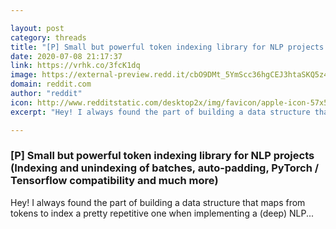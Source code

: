 ```yaml
---

layout: post
category: threads
title: "[P] Small but powerful token indexing library for NLP projects (Indexing and unindexing of batches, auto-padding, PyTorch / Tensorflow compatibility and much more)"
date: 2020-07-08 21:17:37
link: https://vrhk.co/3fcK1dq
image: https://external-preview.redd.it/cbO9DMt_5YmScc36hgCEJ3htaSKQ5z4xq7y36Hn5OjM.jpg?width=400&height=209.42408377&auto=webp&crop=400:209.42408377,smart&s=823d069fd1a4248ad8b0e565a50cb11942c58f74
domain: reddit.com
author: "reddit"
icon: http://www.redditstatic.com/desktop2x/img/favicon/apple-icon-57x57.png
excerpt: "Hey! I always found the part of building a data structure that maps from tokens to index a pretty repetitive one when implementing a (deep) NLP..."

---
```


### [P] Small but powerful token indexing library for NLP projects (Indexing and unindexing of batches, auto-padding, PyTorch / Tensorflow compatibility and much more)

Hey! I always found the part of building a data structure that maps from tokens to index a pretty repetitive one when implementing a (deep) NLP...